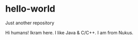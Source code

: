 # hello-world
Just another repository

Hi humans!
Ikram here. I like Java & C/C++. I am from Nukus.
